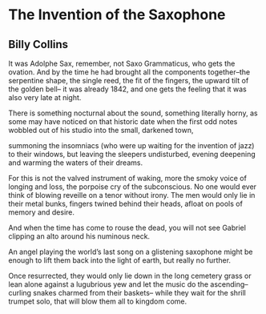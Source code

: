 # The Invention of the Saxophone
## Billy Collins
It was Adolphe Sax, remember,
not Saxo Grammaticus, who gets the ovation.
And by the time he had brought all the components
together–the serpentine shape, the single reed,
the fit of the fingers,
the upward tilt of the golden bell–
it was already 1842, and one gets the feeling
that it was also very late at night.

There is something nocturnal about the sound,
something literally horny,
as some may have noticed on that historic date
when the first odd notes wobbled out of his studio
into the small, darkened town,

summoning the insomniacs (who were up
waiting for the invention of jazz) to their windows,
but leaving the sleepers undisturbed,
evening deepening and warming the waters of their dreams.

For this is not the valved instrument of waking,
more the smoky voice of longing and loss,
the porpoise cry of the subconscious.
No one would ever think of blowing reveille
on a tenor without irony.
The men would only lie in their metal bunks,
fingers twined behind their heads,
afloat on pools of memory and desire.

And when the time has come to rouse the dead,
you will not see Gabriel clipping an alto
around his numinous neck.

An angel playing the world’s last song
on a glistening saxophone might be enough
to lift them back into the light of earth,
but really no further.

Once resurrected, they would only lie down
in the long cemetery grass
or lean alone against a lugubrious yew
and let the music do the ascending–
curling snakes charmed from their baskets–
while they wait for the shrill trumpet solo,
that will blow them all to kingdom come.